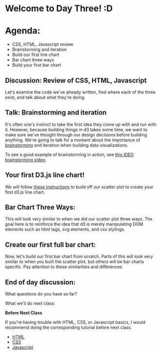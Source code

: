 # Welcome to Day Three! :D

# Agenda:
- CSS, HTML, Javascript review
- Brainstorming and iteration
- Build our first line chart
- Bar chart three ways
- Build your first bar chart

## Discussion: Review of CSS, HTML, Javascript

Let's examine the code we've already written, find where each of the three exist, and talk about what they're doing.

## Talk: Brainstorming and iteration

It's often one's instinct to take the first idea they come up with and run with it. However, because building things in d3 takes some time, we want to make sure we've thought through our design decisions before building anything. We're going to talk for a moment about the importance of [brainstorming](https://github.com/molliemarie/SharedSlides/blob/master/brainstormingRules.pdf) and iteration when building data visualizations.

To see a good example of brainstorming in action, see [this IDEO brainstorming video](https://vimeo.com/138588491).

## Your first D3.js line chart!

We will follow [these instructions](Projects&Exercises/FirstCompleteScatter/addingALine.md) to build off our scatter plot to create your first d3.js line chart.

## Bar Chart Three Ways:

This will look very similar to when we did our scatter plot three ways. The goal here is to reinforce the idea that d3 is merely manipulating DOM elements such as html tags, svg elements, and css stylings.

## Create our first full bar chart:

Now, let's build our first bar chart from scratch. Parts of this will look very similar to when you built the scatter plot, but others will be bar charts specific. Pay attention to these similarities and differences

## End of day discussion:

What questions do you have so far?

What we'll do next class:

**Before Next Class**

If you're having trouble with HTML, CSS, or Javascript basics, I would recommend doing the corresponding tutorial before next class.

- [HTML](https://www.codecademy.com/learn/learn-html)
- [CSS](https://www.codecademy.com/learn/learn-css)
- [Javascript](https://www.codecademy.com/learn/introduction-to-javascript)

